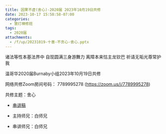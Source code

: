 ```yaml
---
title: 因果不虚(舍心)-2020届 2023年10月19日共修
date: 2023-10-17 15:58:58-07:00
categories:
  - 慧灯禅修班
tags:
  - 2020届
attachments:
  - /f/up/20231019-十善-不贪心-舍心.pptx
---
```

诸法等性本基法界中 自现圆满三身游舞力
离障本来怙主龙钦巴 祈请无垢光尊常护我

温哥华2020届Burnaby小组2023年10月19日共修

网络共修Zoom房间号码： 7789995278 (<https://zoom.us/j/7789995278>)

共修主题：舍心
* [串讲稿](/f/up/20231019-十善-不贪心-舍心.pptx)

* 主持师兄：白师兄
* 串讲师兄：白师兄